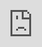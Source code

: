 ```yaml
---
layout: post
title: "전진은 21년 만에 생모와 통화할 수 있는 기회에 감격에 휩싸였다."
author: "undefined"
thumbnail: "https://www.allkpop.com/upload/2021/01/content/260022/thumb/1611638565-20210125-junjin.jpg"
tags: 
---
```



![image](https://www.allkpop.com/upload/2021/01/content/260022/1611638565-20210125-junjin.jpg)

지난 1월 25일 방송된 SBS `같은 침대, 다른 꿈`에서 신화의 전진은 21년 전 마지막으로 본 생모와 연락할 수 있는 방법을 찾을 수 있었다.

앞서 전진은 약 21년 전 생모와 만난 뒤 인생의 대부분을 2번째 의붓가족과 함께 자랐을 때 아직 친해질 때가 아니라고 말했다고 폭로했다. 생모에게 다른 아들이 있는 것을 보고 이런 결정을 내렸고, 아들이 그들의 사정을 이해할 수 있는 나이가 되면 다시 모습을 드러낼 것이라고 설명했다.

이날 준진은 드디어 `같은 침대, 다른 꿈` 제작진의 도움을 받아 생모의 전화번호를 알아낼 수 있었다. 이어 직원은 전진에게 전화번호를 건네주고 방을 나가 전진 부부가 개인적으로 전화를 걸 수 있는 시간을 줬다.

전진은 그 전화번호를 손에 쥐자마자 신경에 떨기 시작했다. 마침내, 잠시 후, 그는 그 번호를 눌렀다. 하지만 그가 다른 사람이 전화하는 것을 들었을 때, "안녕하세요?" 전진은 감정을 주체하지 못하고 울음을 터뜨리며 통화를 끝냈다.

그는 다시 전화를 시도했지만 여전히 말을 잇지 못하자 아내 류이서가 이어받아 전진의 생모에게 인사를 건넸다. 결국, 준진은 그녀와 이야기할 수 있었고, 그들은 직접 만날 시간을 정했어요.

저녁 늦게, 준진과 류이서는 전진의 생모를 직접 만나러 갔다. 세 사람의 만남은 비공개로 진행됐지만 이후 전진과 류이서 역시 시간을 되새겼다. 전진이 생모와 몇 시간씩 이야기를 나누다 보니 이제는 매일 연락하기로 한 것으로 밝혀졌다. 준진이는 많은 얘기를 나눴다. 나는 태어나서 처음으로 많은 감정을 느꼈어. 나는 어렸을 때 그녀에게 화가 나곤 했다. 하지만 이제 그녀를 보니, 그녀에게 100배는 더 힘들었을 것 같아. 나 역시 미안한 마음이 들었지만, 그녀는 계속 나에게 미안하다고 말했어. 하지만 그녀는 더 이상 미안해할 것이 없습니다."


<div class="video_wrapper" style="padding-top: 56.25%;">
    <iframe width="100%" height="100%" src="https://www.youtube.com/embed/op2UWj2zXd0" frameborder="0" allow="accelerometer; autoplay; clipboard-write; encrypted-media; gyroscope; picture-in-picture" allowfullscreen="" style="position: absolute; top: 0px; left: 0px; width: 100%; height: 100%;"></iframe>
</div>



<div class="video_wrapper" style="padding-top: 56.25%;">
    <iframe width="100%" height="100%" src="https://www.youtube.com/embed/w8_VFYi2o0U" frameborder="0" allow="accelerometer; autoplay; clipboard-write; encrypted-media; gyroscope; picture-in-picture" allowfullscreen="" style="position: absolute; top: 0px; left: 0px; width: 100%; height: 100%;"></iframe>
</div>



<div class="video_wrapper" style="padding-top: 56.25%;">
    <iframe width="100%" height="100%" src="https://www.youtube.com/embed/fYWd2mmUQY8" frameborder="0" allow="accelerometer; autoplay; clipboard-write; encrypted-media; gyroscope; picture-in-picture" allowfullscreen="" style="position: absolute; top: 0px; left: 0px; width: 100%; height: 100%;"></iframe>
</div>



<div class="video_wrapper" style="padding-top: 56.25%;">
    <iframe width="100%" height="100%" src="https://www.youtube.com/embed/e3g40rEDLJ8" frameborder="0" allow="accelerometer; autoplay; clipboard-write; encrypted-media; gyroscope; picture-in-picture" allowfullscreen="" style="position: absolute; top: 0px; left: 0px; width: 100%; height: 100%;"></iframe>
</div>
